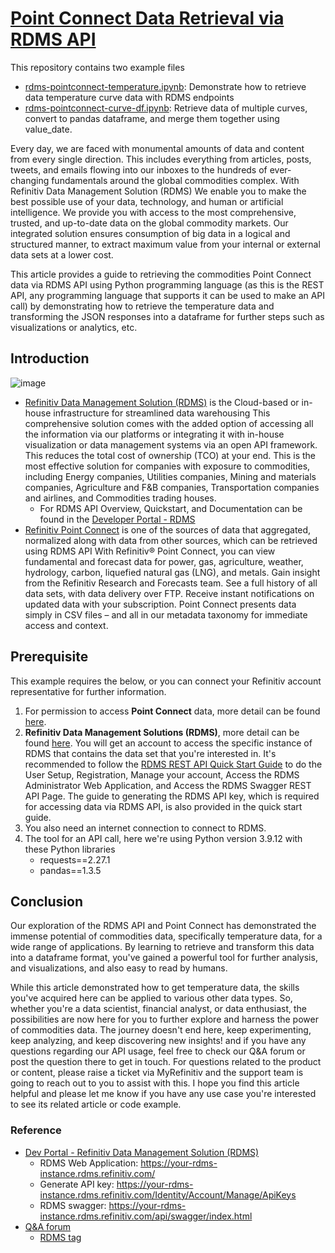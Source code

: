 # [Point Connect Data Retrieval via RDMS API](https://developers.refinitiv.com/en/article-catalog/article/point-connect-data-retrieval-via-rdms-api)

This repository contains two example files
- [rdms-pointconnect-temperature.ipynb](https://github.com/Refinitiv-API-Samples/Article.RDMS.Python.RetrievePointConnectData/blob/main/rdms-pointconnect-temperature.ipynb): Demonstrate how to retrieve data temperature curve data with RDMS endpoints
- [rdms-pointconnect-curve-df.ipynb](https://github.com/Refinitiv-API-Samples/Article.RDMS.Python.RetrievePointConnectData/blob/main/rdms-pointconnect-curve-df.ipynb): Retrieve data of multiple curves, convert to pandas dataframe, and merge them together using value_date.


Every day, we are faced with monumental amounts of data and content from every single direction. This includes everything from articles, posts, tweets, and emails flowing into our inboxes to the hundreds of ever-changing fundamentals around the global commodities complex. With Refinitiv Data Management Solution (RDMS) We enable you to make the best possible use of your data, technology, and human or artificial intelligence. We provide you with access to the most comprehensive, trusted, and up-to-date data on the global commodity markets. Our integrated solution ensures consumption of big data in a logical and structured manner, to extract maximum value from your internal or external data sets at a lower cost.

This article provides a guide to retrieving the commodities Point Connect data via RDMS API using Python programming language (as this is the REST API, any programming language that supports it can be used to make an API call) by demonstrating how to retrieve the temperature data and transforming the JSON responses into a dataframe for further steps such as visualizations or analytics, etc.

## Introduction
![image](https://github.com/Refinitiv-API-Samples/Article.RDMS.Python.RetrievePointConnectData/assets/89068039/22384c5f-2fa6-4091-882e-c0974228e498)
 - [Refinitiv Data Management Solution (RDMS)](https://www.refinitiv.com/en/trading-solutions/commodities-trading/data-management-solutions-commodities-trading) is the Cloud-based or in-house infrastructure for streamlined data warehousing
This comprehensive solution comes with the added option of accessing all the information via our platforms or integrating it with in-house visualization or data management systems via an open API framework. This reduces the total cost of ownership (TCO) at your end. This is the most effective solution for companies with exposure to commodities, including Energy companies, Utilities companies, Mining and materials companies, Agriculture and F&B companies, Transportation companies and airlines, and Commodities trading houses.
    - For RDMS API Overview, Quickstart, and Documentation can be found in the [Developer Portal - RDMS](https://developers.refinitiv.com/en/api-catalog/rdms/rdms)
 - [Refinitiv Point Connect](https://www.refinitiv.com/en/trading-solutions/commodities-trading/point-connect) is one of the sources of data that aggregated, normalized along with data from other sources, which can be retrieved using RDMS API
With Refinitiv® Point Connect, you can view fundamental and forecast data for power, gas, agriculture, weather, hydrology, carbon, liquefied natural gas (LNG), and metals. Gain insight from the Refinitiv Research and Forecasts team. See a full history of all data sets, with data delivery over FTP. Receive instant notifications on updated data with your subscription. Point Connect presents data simply in CSV files – and all in our metadata taxonomy for immediate access and context.

## Prerequisite
This example requires the below, or you can connect your Refinitiv account representative for further information.

1. For permission to access **Point Connect** data, more detail can be found [here](https://www.refinitiv.com/en/trading-solutions/commodities-trading/point-connect).
2. **Refinitiv Data Management Solutions (RDMS)**, more detail can be found [here](https://www.refinitiv.com/en/trading-solutions/commodities-trading/data-management-solutions-commodities-trading). You will get an account to access the specific instance of RDMS that contains the data set that you're interested in. It's recommended to follow the [RDMS REST API Quick Start Guide](https://developers.refinitiv.com/en/api-catalog/rdms/rdms/quickstart) to do the User Setup, Registration, Manage your account, Access the RDMS Administrator Web Application, and Access the RDMS Swagger REST API Page.
The guide to generating the RDMS API key, which is required for accessing data via RDMS API, is also provided in the quick start guide.
3. You also need an internet connection to connect to RDMS.
4. The tool for an API call, here we're using Python version 3.9.12 with these Python libraries
    - requests==2.27.1
    - pandas==1.3.5

## Conclusion
Our exploration of the RDMS API and Point Connect has demonstrated the immense potential of commodities data, specifically temperature data, for a wide range of applications. By learning to retrieve and transform this data into a dataframe format, you've gained a powerful tool for further analysis, and visualizations, and also easy to read by humans.

While this article demonstrated how to get temperature data, the skills you've acquired here can be applied to various other data types. So, whether you're a data scientist, financial analyst, or data enthusiast, the possibilities are now here for you to further explore and harness the power of commodities data. The journey doesn't end here, keep experimenting, keep analyzing, and keep discovering new insights! and if you have any questions regarding our API usage, feel free to check our Q&A forum or post the question there to get in touch. For questions related to the product or content, please raise a ticket via MyRefinitiv and the support team is going to reach out to you to assist with this. I hope you find this article helpful and please let me know if you have any use case you're interested to see its related article or code example.

### Reference
- [Dev Portal - Refinitiv Data Management Solution (RDMS)](https://developers.refinitiv.com/en/api-catalog/rdms/rdms)
   - RDMS Web Application: https://your-rdms-instance.rdms.refinitiv.com/
   - Generate API key: https://your-rdms-instance.rdms.refinitiv.com/Identity/Account/Manage/ApiKeys
   - RDMS swagger: https://your-rdms-instance.rdms.refinitiv.com/api/swagger/index.html
- [Q&A forum](https://community.developers.refinitiv.com/index.html)
   - [RDMS tag](https://community.developers.refinitiv.com/tags/56131/rdms.html)

